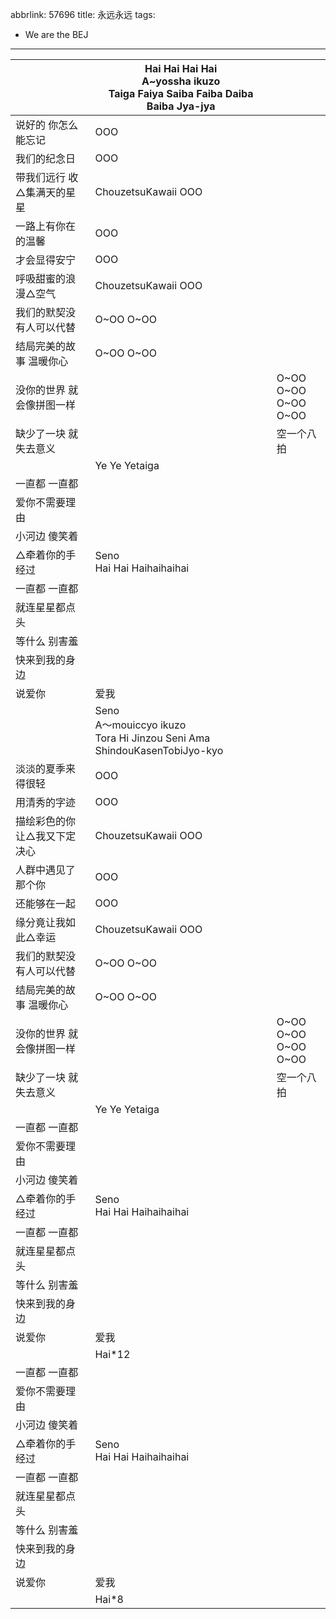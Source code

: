 abbrlink: 57696
title: 永远永远
tags:
  - We are the BEJ
---
|      |Hai Hai Hai Hai<br>A~yossha ikuzo<br>Taiga Faiya Saiba Faiba Daiba Baiba Jya-jya|      |
|--|--|--|
|说好的 你怎么能忘记|OOO|      |
|我们的纪念日|OOO|      |
|带我们远行 收△集满天的星星|ChouzetsuKawaii OOO|      |
|一路上有你在的温馨|OOO|      |
|才会显得安宁|OOO|      |
|呼吸甜蜜的浪漫△空气|ChouzetsuKawaii OOO|      |
|我们的默契没有人可以代替|O~OO O~OO|      |
|结局完美的故事 温暖你心|O~OO O~OO|      |
|没你的世界 就会像拼图一样|      |O~OO O~OO<br>O~OO O~OO|
|缺少了一块 就失去意义|      |空一个八拍|
|      |Ye Ye Yetaiga|      |
|一直都 一直都|      |      |
|爱你不需要理由|      |      |
|小河边 傻笑着|      |      |
|△牵着你的手经过|Seno<br>Hai Hai Haihaihaihai|      |
|一直都 一直都|      |      |
|就连星星都点头|      |      |
|等什么 别害羞|      |      |
|快来到我的身边|      |      |
|说爱你|爱我|      |
|      |Seno<br>A～mouiccyo ikuzo<br>Tora Hi Jinzou Seni Ama ShindouKasenTobiJyo-kyo|      |
|淡淡的夏季来得很轻|OOO|      |
|用清秀的字迹|OOO|      |
|描绘彩色的你 让△我又下定决心|ChouzetsuKawaii OOO|      |
|人群中遇见了那个你|OOO|      |
|还能够在一起|OOO|      |
|缘分竟让我如此△幸运|ChouzetsuKawaii OOO|      |
|我们的默契没有人可以代替|O~OO O~OO|      |
|结局完美的故事 温暖你心|O~OO O~OO|      |
|没你的世界 就会像拼图一样|      |O~OO O~OO<br>O~OO O~OO|
|缺少了一块 就失去意义|      |空一个八拍|
|      |Ye Ye Yetaiga|      |
|一直都 一直都|      |      |
|爱你不需要理由|      |      |
|小河边 傻笑着|      |      |
|△牵着你的手经过|Seno<br>Hai Hai Haihaihaihai|      |
|一直都 一直都|      |      |
|就连星星都点头|      |      |
|等什么 别害羞|      |      |
|快来到我的身边|      |      |
|说爱你|爱我|      |
|      |Hai*12|      |
|一直都 一直都|      |      |
|爱你不需要理由|      |      |
|小河边 傻笑着|      |      |
|△牵着你的手经过|Seno<br>Hai Hai Haihaihaihai|      |
|一直都 一直都|      |      |
|就连星星都点头|      |      |
|等什么 别害羞|      |      |
|快来到我的身边|      |      |
|说爱你|爱我|      |
|      |Hai*8|      |